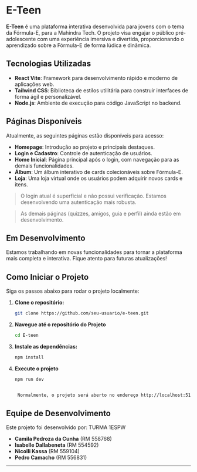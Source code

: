 # E-Teen

**E-Teen** é uma plataforma interativa desenvolvida para jovens com o tema da Fórmula-E, para a Mahindra Tech. O projeto visa engajar o público pré-adolescente com uma experiência imersiva e divertida, proporcionando o aprendizado sobre a Fórmula-E de forma lúdica e dinâmica.

## Tecnologias Utilizadas

- **React Vite**: Framework para desenvolvimento rápido e moderno de aplicações web.
- **Tailwind CSS**: Biblioteca de estilos utilitária para construir interfaces de forma ágil e personalizável.
- **Node.js**: Ambiente de execução para código JavaScript no backend.

## Páginas Disponíveis

Atualmente, as seguintes páginas estão disponíveis para acesso:

- **Homepage**: Introdução ao projeto e principais destaques.
- **Login e Cadastro**: Controle de autenticação de usuários.
- **Home Inicial**: Página principal após o login, com navegação para as demais funcionalidades.
- **Álbum**: Um álbum interativo de cards colecionáveis sobre Fórmula-E.
- **Loja**: Uma loja virtual onde os usuários podem adquirir novos cards e itens.

> O login atual é superficial e não possui verificação. Estamos desenvolvendo uma autenticação mais robusta.

> As demais páginas (quizzes, amigos, guia e perfil) ainda estão em desenvolvimento.

## Em Desenvolvimento

Estamos trabalhando em novas funcionalidades para tornar a plataforma mais completa e interativa. Fique atento para futuras atualizações!

## Como Iniciar o Projeto

Siga os passos abaixo para rodar o projeto localmente:

1. **Clone o repositório:**
   ```bash
   git clone https://github.com/seu-usuario/e-teen.git
   
2. **Navegue até o repositório do Projeto**
   ```bash
   cd E-teen

4. **Instale as dependências:**
    ```bash
   npm install

6. **Execute o projeto**
    ```bash
   npm run dev
    

     Normalmente, o projeto será aberto no endereço http://localhost:5173.

## Equipe de Desenvolvimento

Este projeto foi desenvolvido por:
TURMA 1ESPW
- **Camila Pedroza da Cunha** (RM 558768)
- **Isabelle Dallabeneta** (RM 554592)
- **Nicolli Kassa** (RM 559104)
- **Pedro Camacho** (RM 556831)

---

